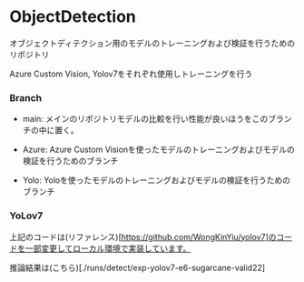 # ObjectDetection

オブジェクトディテクション用のモデルのトレーニングおよび検証を行うためのリポジトリ

Azure Custom Vision, Yolov7をそれぞれ使用しトレーニングを行う

### Branch

- main: メインのリポジトリモデルの比較を行い性能が良いほうをこのブランチの中に置く。

- Azure: Azure Custom Visionを使ったモデルのトレーニングおよびモデルの検証を行うためのブランチ

- Yolo: Yoloを使ったモデルのトレーニングおよびモデルの検証を行うためのブランチ

### YoLov7

上記のコードは(リファレンス)[https://github.com/WongKinYiu/yolov7]のコードを一部変更してローカル環境で実装しています。

推論結果は(こちら)[./runs/detect/exp-yolov7-e6-sugarcane-valid22]